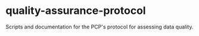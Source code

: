 quality-assurance-protocol
==========================

Scripts and documentation for the PCP's protocol for assessing data quality.
